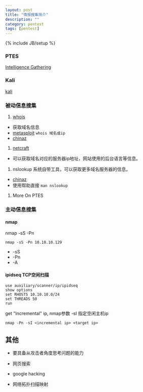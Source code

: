 ```yaml
---
layout: post
title: "情报搜集简介"
description: ""
category: pentest
tags: [pentest]
---
```

{% include JB/setup %}


### PTES
[Intelligence Gathering](http://www.pentest-standard.org/index.php/Intelligence_Gathering)

### Kali
[kali](http://www.kali.org/)


### 被动信息搜集
1. [whois](https://zh.wikipedia.org/wiki/WHOIS)
  - 获取域名信息
  - [metasploit](http://www.metasploit.com/) `whois 域名或ip`
  - [chinaz](http://whois.chinaz.com/)
1. [netcraft](http://www.netcraft.com/)
  - 可以获取域名对应的服务器ip地址，网站使用的后台语言等信息。
1. nslookup 系统自带工具，可以获取更多域名服务器的信息。
  - [chinaz](http://tool.chinaz.com/nslookup/)
  - 使用帮助直接 `man nslookup`
1. More On PTES

### 主动信息搜集

#### nmap

nmap -sS -Pn <ip>

    nmap -sS -Pn 10.10.10.129

- -sS
- -Pn
- -A

#### ipidseq TCP空闲扫描

    use auxiliary/scanner/ip/ipidseq
    show options
    set RHOSTS 10.10.10.0/24
    set THREADS 50
    run

get "Incremental" ip, nmap参数 -sI 指定空闲主机ip

    nmap -Pn -sI <incremental ip> <target ip>

## 其他
- 要具备从攻击者角度思考问题的能力

- 网页搜索
- google hacking
- 网络拓扑扫描映射

